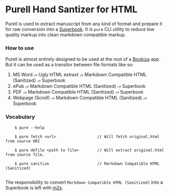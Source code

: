 # Purell Hand Santizer for HTML

Purell is used to extract manuscript from any kind of format and prepare it for raw conversion into a [Superbook](https://bubblin.io/docs/format).  It is `pure` CLI utility to reduce low quality markup into clean markdown compatible markup.

### How to use

Purell is almost entirely designed to be used at the root of a [Bookiza](https://bookiza.io) app. But it can be used as a transitor between file formats like so:

1. MS Word ⭌ Ugly HTML extraxt ⭌ Markdown Compatible HTML (Sanitized) ⭌ Superbook
2. ePub ⭌ Markdown Compatible HTML (Sanitized) ⭌ Superbook
3. PDF ⭌ Markdown Compatible HTML (Sanitized) ⭌ Superbook
4. Webpage (Scroll) ⭌ Markdown Compatible HTML (Sanitized) ⭌ Superbook

### Vocabulary

```
	$ pure --help

	$ pure fetch <url>					// Will fetch original.html from source URI

	$ pure defile <path to file>		// Will extract original.html from source file.

	$ pure sanitize 					// Markdown Compatible HTML (Sanitized)


```

The responsibility to convert `Markdown Compatible HTML (Sanitized)` into a Superbook is left with [m2s](https://github.com/bookiza/m2s). 